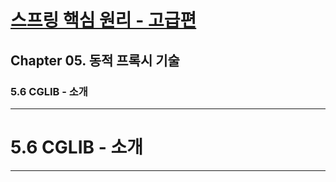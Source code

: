 # <a href = "../README.md" target="_blank">스프링 핵심 원리 - 고급편</a>
## Chapter 05. 동적 프록시 기술
### 5.6 CGLIB - 소개

---

# 5.6 CGLIB - 소개

---
